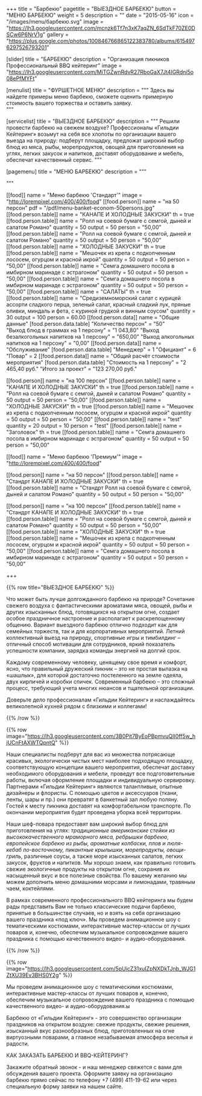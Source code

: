 +++
title = "Барбекю"
pagetitle = "ВЫЕЗДНОЕ БАРБЕКЮ"
button = "МЕНЮ БАРБЕКЮ"
weight = 5
description = ""
date = "2015-05-16"
icon = "/images/menu/барбекю.svg"
image = "https://lh3.googleusercontent.com/mcnzk6Tf7n3xK7aqZN_6SdTkF70ZE0DSCw6P6NrV1g"
gallery = "https://plus.google.com/photos/100846766865122383780/albums/6154976297526793201"

[slider]
  title = "БАРБЕКЮ"
  description = "Организация пикников <br> Профессиональный BBQ кейтеринг"
  image = "https://lh3.googleusercontent.com/MiTGZwnRdvR27RboGaX7Jt4IGRdni5o08ePfMYFt"

  [menulist]
    title = "ФУРШЕТНОЕ МЕНЮ"
    description = """
  Здесь вы найдете примеры меню барбекю, сможете оценить примерную стоимость вашего торжества и оставить заявку.  
  """  

[servicelist]
  title = "ВЫЕЗДНОЕ БАРБЕКЮ"
  description = """
  Решили провести барбекю на свежем воздухе? Профессионалы «Гильдии Кейтеринг» возьмут на себя все хлопоты по организации вашего выезда на природу: подберут площадку, предложат широкий выбор блюд из мяса, рыбы, морепродуктов, овощей для приготовления на углях, легких закусок и напитков, доставят оборудование и мебель, обеспечат качественный сервис.
  """

[pagemenu]
  title = "МЕНЮ БАРБЕКЮ"
  description = """

"""


[[food]]
  name = "Меню барбекю 'Стандарт'"
  image = "http://lorempixel.com/400/400/food"
  [[food.person]]
    name = "на 50 персон"
    pdf = "/pdf/menu-banket-econom-50persons.jpg"
    [[food.person.table]]
      name = "КАНАПЕ И ХОЛОДНЫЕ ЗАКУСКИ"
      th = true
    [[food.person.table]]
      name = "Ролл на соевой бумаге с семгой, дыней и салатом Романо"
      quantity = 50
      output = 50
      person = "50,00"
    [[food.person.table]]
      name = "Ролл на соевой бумаге с семгой, дыней и салатом Романо"
      quantity = 50
      output = 50
      person = "50,00"
    [[food.person.table]]
      name = "ХОЛОДНЫЕ ЗАКУСКИ"
      th = true
    [[food.person.table]]
      name = "Мешочек из крепа с подкопченным лососем, огурцом и красной икрой"
      quantity = 50
      output = 50
      person = "50,00"
    [[food.person.table]]
      name = "Семга домашнего посола в имбирном маринаде с эстрагоном"
      quantity = 50
      output = 50
      person = "50,00"
    [[food.person.table]]
      name = "Семга домашнего посола в имбирном маринаде с эстрагоном"
      quantity = 50
      output = 50
      person = "50,00"
    [[food.person.table]]
      name = "САЛАТЫ"
      th = true
    [[food.person.table]]
      name = "Средиземноморский салат с курицей ассорти сладкого перца, зеленый салат, красный сладкий лук, пряные оливки, миндаль и фета, с куриной грудкой и винным соусом"
      quantity = 30
      output = 100
      person = 60.00
    [[food.person.data]]
      name = "Общие данные"
      [food.person.data.table]
        "Количество персон" = "50"  
        "Выход блюд в граммах на 1 персону" = "1 043,80"
        "Выход безалкогольных напитков на 1 персону" = "650,00"
        "Выход алкогольных напитков на 1 персону" = "0,00"
    [[food.person.data]]
      name = "Обслуживание"
      [food.person.data.table]
        "Менеджер" = 1
        "Официант" = 6
        "Повар" = 2
    [[food.person.data]]
      name = "Общий расчёт стоимости мероприятия"
      [food.person.data.table]
        "Стоимость на 1 персону" = "2 465,40 руб."
        "Итого за проект" = "123 270,00 руб."

  [[food.person]]
    name = "на 100 персон"
    [[food.person.table]]
      name = "КАНАПЕ И ХОЛОДНЫЕ ЗАКУСКИ"
      th = true
    [[food.person.table]]
      name = "Ролл на соевой бумаге с семгой, дыней и салатом Романо"
      quantity = 50
      output = 50
      person = "50,00"
    [[food.person.table]]
      name = "ХОЛОДНЫЕ ЗАКУСКИ"
      th = true
    [[food.person.table]]
      name = "Мешочек из крепа с подкопченным лососем, огурцом и красной икрой"
      quantity = 50
      output = 50
      person = "50,00"
    [[food.person.table]]
      name = "test"
      quantity = 20
      output = 10
      person = "test"
    [[food.person.table]]
      name = "Заголовок"
      th = true
    [[food.person.table]]
      name = "Семга домашнего посола в имбирном маринаде с эстрагоном"
      quantity = 50
      output = 50
      person = "50,00"

[[food]]
  name = "Меню барбекю 'Премиум'"
  image = "http://lorempixel.com/400/400/food"

  [[food.person]]
    name = "на 50 персон"
    [[food.person.table]]
      name = "Стандрт КАНАПЕ И ХОЛОДНЫЕ ЗАКУСКИ"
      th = true
    [[food.person.table]]
      name = "Стандрт Ролл на соевой бумаге с семгой, дыней и салатом Романо"
      quantity = 50
      output = 50
      person = "50,00"

  [[food.person]]
    name = "на 100 персон"
    [[food.person.table]]
      name = "Стандрт КАНАПЕ И ХОЛОДНЫЕ ЗАКУСКИ"
      th = true
    [[food.person.table]]
      name = "Ролл на соевой бумаге с семгой, дыней и салатом Романо"
      quantity = 50
      output = 50
      person = "50,00"
    [[food.person.table]]
      name = "ХОЛОДНЫЕ ЗАКУСКИ"
      th = true
    [[food.person.table]]
      name = "Мешочек из крепа с подкопченным лососем, огурцом и красной икрой"
      quantity = 50
      output = 50
      person = "50,00"
    [[food.person.table]]
      name = "Семга домашнего посола в имбирном маринаде с эстрагоном"
      quantity = 50
      output = 50
      person = "50,00"

+++

{{% row title="ВЫЕЗДНОЕ БАРБЕКЮ" %}}

Что может быть лучше долгожданного барбекю на природе? Сочетание свежего воздуха с фантастическими ароматами мяса, овощей, рыбы и других изысканных блюд, готовящихся на открытом огне, создает особое праздничное настроение и располагает к раскрепощенному общению. Вариант выездного барбекю отлично подходит как для семейных торжеств, так и для корпоративных мероприятий. Летний коллективный выезд на природу, спортивные игры и тимбилдинг – отличный способ мотивации для сотрудников, яркий показатель успешности компании, зарядка команды энергией на долгий срок.

Каждому современному человеку, ценящему свое время и комфорт, ясно, что правильный дружеский пикник – это не простая вылазка на «шашлык», для которой достаточно постеленного на земле одеяла, двух кирпичей и коробки спичек. Современный барбекю – это сложный процесс, требующий учета многих нюансов и тщательной организации.

Доверьте дело профессионалам «Гильдии Кейтеринг» и наслаждайтесь великолепной кухней рядом с близкими и коллегами!

{{% /row %}}

{{% row image="https://lh3.googleusercontent.com/3B0Pit7ByEoPBpmvuQII0ff5w_hjUCnFtAXWTQpntQ" %}}

Наши специалисты подберут для вас из множества потрясающе красивых, экологически чистых мест наиболее подходящую площадку, соответствующую концепции вашего мероприятия, обеспечат доставку необходимого оборудования и мебели, проведут все подготовительные работы, включая оформление площадки и индивидуальную сервировку. Партнерами «Гильдии Кейтеринг» являются талантливые, опытные дизайнеры и флористы. С помощью цветов и аксессуаров (ткани, ленты, шары и пр.) они превратят в банкетный зал любую поляну. Гостей к месту пикника доставят на комфортабельном транспорте. По окончании мероприятия будет проведена уборка всей территории.

Наши шеф-повара предоставят вам широкий выбор блюд для приготовления на углях: _традиционные американские стейки из высококачественного мраморного мяса, ребрышки барбекю, европейское барбекю из рыбы, ароматные колбаски, плов и люля-кебаб по-восточному, пикантные крылышки, морепродукты, овощи-гриль_, различные соусы, а также море изысканных салатов, легких закусок, фруктов и напитков. Мы хорошо знаем, как правильно готовить свежие экологичные продукты на открытом огне, сохранив их насыщенный вкус и все полезные свойства. По вашему желанию мы можем дополнить меню домашними морсами и лимонадами, травяным чаем, коктейлями.

В рамках современного профессионального BBQ кейтеринга мы будем рады представить Вам не только классические подачи барбекю, принятые в большинстве случаев, но и взять на себя организацию вашего праздника «под ключ». Мы проведем анимационное шоу с тематическими костюмами, интерактивные мастер-классы от лучших поваров и, конечно, обеспечим музыкальное сопровождение вашего праздника с помощью качественного видео- и аудио-оборудования.

{{% /row %}}

{{% row image="https://lh3.googleusercontent.com/5pUicZ31xuIZpNXDkTJnb_WJG1ZtXU39Ev3BHS0Y2g" %}}

Мы проведем анимационное шоу с тематическими костюмами, интерактивные мастер-классы от лучших поваров и, конечно, обеспечим музыкальное сопровождение вашего праздника с помощью качественного видео- и аудио-оборудования.ы

Барбекю от «Гильдии Кейтеринг»  - это совершенство организации праздников на открытом воздухе: свежие продукты, свежие решения, изысканный вкус разнообразных блюд, приготовленных на огне виртуозными поварами, а главное незабываемая атмосфера веселья и радости.

КАК ЗАКАЗАТЬ БАРБЕКЮ И BBQ-КЕЙТЕРИНГ?

Закажите обратный звонок - и наш менеджер свяжется с вами для обсуждения вашего проекта. Оформите заявку на организацию барбекю прямо сейчас по телефону +7 (499) 411-19-62 или через специальную форму заявки на нашем сайте.
